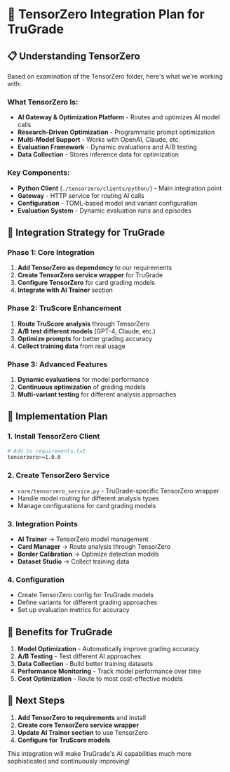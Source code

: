 # 🔬 TensorZero Integration Plan for TruGrade

## 📋 **Understanding TensorZero**

Based on examination of the TensorZero folder, here's what we're working with:

### **What TensorZero Is:**
- **AI Gateway & Optimization Platform** - Routes and optimizes AI model calls
- **Research-Driven Optimization** - Programmatic prompt optimization
- **Multi-Model Support** - Works with OpenAI, Claude, etc.
- **Evaluation Framework** - Dynamic evaluations and A/B testing
- **Data Collection** - Stores inference data for optimization

### **Key Components:**
- **Python Client** (`./tensorzero/clients/python/`) - Main integration point
- **Gateway** - HTTP service for routing AI calls
- **Configuration** - TOML-based model and variant configuration
- **Evaluation System** - Dynamic evaluation runs and episodes

## 🎯 **Integration Strategy for TruGrade**

### **Phase 1: Core Integration**
1. **Add TensorZero as dependency** to our requirements
2. **Create TensorZero service wrapper** for TruGrade
3. **Configure TensorZero** for card grading models
4. **Integrate with AI Trainer** section

### **Phase 2: TruScore Enhancement**
1. **Route TruScore analysis** through TensorZero
2. **A/B test different models** (GPT-4, Claude, etc.)
3. **Optimize prompts** for better grading accuracy
4. **Collect training data** from real usage

### **Phase 3: Advanced Features**
1. **Dynamic evaluations** for model performance
2. **Continuous optimization** of grading models
3. **Multi-variant testing** for different analysis approaches

## 🔧 **Implementation Plan**

### **1. Install TensorZero Client**
```bash
# Add to requirements.txt
tensorzero>=1.0.0
```

### **2. Create TensorZero Service**
- `core/tensorzero_service.py` - TruGrade-specific TensorZero wrapper
- Handle model routing for different analysis types
- Manage configurations for card grading models

### **3. Integration Points**
- **AI Trainer** → TensorZero model management
- **Card Manager** → Route analysis through TensorZero
- **Border Calibration** → Optimize detection models
- **Dataset Studio** → Collect training data

### **4. Configuration**
- Create TensorZero config for TruGrade models
- Define variants for different grading approaches
- Set up evaluation metrics for accuracy

## 🚀 **Benefits for TruGrade**

1. **Model Optimization** - Automatically improve grading accuracy
2. **A/B Testing** - Test different AI approaches
3. **Data Collection** - Build better training datasets
4. **Performance Monitoring** - Track model performance over time
5. **Cost Optimization** - Route to most cost-effective models

## 📝 **Next Steps**

1. **Add TensorZero to requirements** and install
2. **Create core TensorZero service wrapper**
3. **Update AI Trainer section** to use TensorZero
4. **Configure for TruScore models**

This integration will make TruGrade's AI capabilities much more sophisticated and continuously improving!